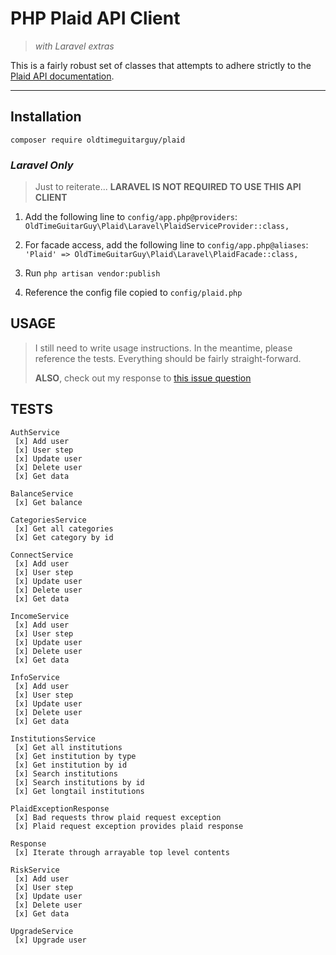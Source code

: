 PHP Plaid API Client
=====================
> _with Laravel extras_

This is a fairly robust set of classes that attempts to adhere strictly to the [Plaid API documentation](https://plaid.com/docs/api).

-------------------------

Installation
-------------

`composer require oldtimeguitarguy/plaid`

### _Laravel Only_

> Just to reiterate... **LARAVEL IS NOT REQUIRED TO USE THIS API CLIENT**

1. Add the following line to `config/app.php@providers`: `OldTimeGuitarGuy\Plaid\Laravel\PlaidServiceProvider::class,`

2. For facade access, add the following line to `config/app.php@aliases`: `'Plaid' => OldTimeGuitarGuy\Plaid\Laravel\PlaidFacade::class,`

3. Run `php artisan vendor:publish`

4. Reference the config file copied to `config/plaid.php`

USAGE
------

> I still need to write usage instructions. In the meantime, please reference the tests.
> Everything should be fairly straight-forward.
>
> **ALSO**, check out my response to [this issue question](https://github.com/oldtimeguitarguy/plaid/issues/1)

TESTS
------
```
AuthService
 [x] Add user
 [x] User step
 [x] Update user
 [x] Delete user
 [x] Get data

BalanceService
 [x] Get balance

CategoriesService
 [x] Get all categories
 [x] Get category by id

ConnectService
 [x] Add user
 [x] User step
 [x] Update user
 [x] Delete user
 [x] Get data

IncomeService
 [x] Add user
 [x] User step
 [x] Update user
 [x] Delete user
 [x] Get data

InfoService
 [x] Add user
 [x] User step
 [x] Update user
 [x] Delete user
 [x] Get data

InstitutionsService
 [x] Get all institutions
 [x] Get institution by type
 [x] Get institution by id
 [x] Search institutions
 [x] Search institutions by id
 [x] Get longtail institutions

PlaidExceptionResponse
 [x] Bad requests throw plaid request exception
 [x] Plaid request exception provides plaid response

Response
 [x] Iterate through arrayable top level contents

RiskService
 [x] Add user
 [x] User step
 [x] Update user
 [x] Delete user
 [x] Get data

UpgradeService
 [x] Upgrade user
```
